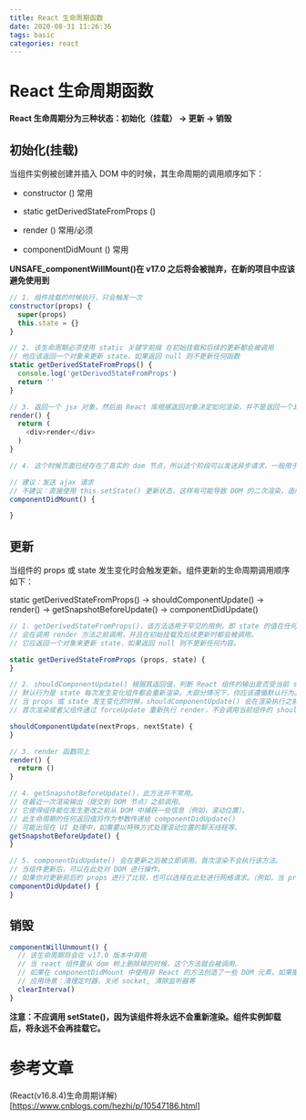 ```yaml
---
title: React 生命周期函数
date: 2020-08-31 11:26:36
tags: basic
categories: react
---
```


# React 生命周期函数

**React 生命周期分为三种状态：初始化（挂载） -> 更新 -> 销毁**

## 初始化(挂载)

当组件实例被创建并插入 DOM 中的时候，其生命周期的调用顺序如下：

* constructor ()  常用

* static getDerivedStateFromProps ()

* render () 常用/必须

* componentDidMount ()  常用

**UNSAFE_componentWillMount()在 v17.0 之后将会被抛弃，在新的项目中应该避免使用到**

```javascript
// 1. 组件挂载的时候执行，只会触发一次
constructor(props) {
  super(props)
  this.state = {}
}

// 2. 该生命周期必须使用 static 关键字前缀 在初始挂载和后续的更新都会被调用
// 他应该返回一个对象来更新 state，如果返回 null 则不更新任何函数
static getDerivedStateFromProps() {
  console.log('getDerivedStateFromProps')
  return ''
}

// 3. 返回一个 jsx 对象，然后由 React 库根据返回对象决定如何渲染，并不是返回一个真实的 DOM，这个生命周期函数是必须存在。
render() {
  return (
    <div>render</div>
  )
}

// 4. 这个时候页面已经存在了真实的 dom 节点，所以这个阶段可以发送异步请求，一般用于处理接口请求，或者执行一些 DOM操作。因为有些组件的操作是需要依赖 DOM 操作的，例如动画等。

// 建议：发送 ajax 请求
// 不建议：直接使用 this.setState() 更新状态，这样有可能导致 DOM 的二次渲染，造成性能的浪费。(但是经常会有发送请求之后，在回调函数里面调用 setState 设置 state，这却是不可避免的)
componentDidMount() {

}
```

## 更新

当组件的 props 或 state 发生变化时会触发更新。组件更新的生命周期调用顺序如下：

static getDerivedStateFromProps() -> shouldComponentUpdate() -> render() -> getSnapshotBeforeUpdate() -> componentDidUpdate()

```javascript
// 1. getDerivedStateFromProps()，该方法适用于罕见的用例，即 state 的值在任何时候都取决于 props。
// 会在调用 render 方法之前调用，并且在初始挂载及后续更新时都会被调用。
// 它应返回一个对象来更新 state，如果返回 null 则不更新任何内容。

static getDerivedStateFromProps (props, state) {
}

// 2. shouldComponentUpdate() 根据其返回值，判断 React 组件的输出是否受当前 state 或 props 更改的影响。
// 默认行为是 state 每次发生变化组件都会重新渲染。大部分情况下，你应该遵循默认行为。
// 当 props 或 state 发生变化的时候，shouldComponentUpdate() 会在渲染执行之前被调用，返回值默认是 true。
// 首次渲染或者父组件通过 forceUpdate 重新执行 render，不会调用当前组件的 shouldComponentUpdate。

shouldComponentUpdate(nextProps, nextState) {
}

// 3. render 函数同上
render() {
  return ()
}

// 4. getSnapshotBeforeUpdate()，此方法并不常用。
// 在最近一次渲染输出（提交到 DOM 节点）之前调用。
// 它使得组件能在发生更改之前从 DOM 中捕获一些信息（例如，滚动位置）。
// 此生命周期的任何返回值将作为参数传递给 componentDidUpdate()
// 可能出现在 UI 处理中，如需要以特殊方式处理滚动位置的聊天线程等。
getSnapshotBeforeUpdate() {
}

// 5. componentDidUpdate() 会在更新之后被立即调用。首次渲染不会执行该方法。
// 当组件更新后，可以在此处对 DOM 进行操作。
// 如果你对更新前后的 props 进行了比较，也可以选择在此处进行网络请求。（例如，当 props 未发生变化时，则不会执行网络请求）。
componentDidUpdate() {
}
```

## 销毁

```javascript
componentWillUnmount() {
  // 该生命周期将会在 v17.0 版本中弃用
  // 当 react 组件要从 dom 树上删除掉的时候，这个方法就会被调用。
  // 如果在 componentDidMount 中使用非 React 的方法创造了一些 DOM 元素，如果撒手不管可能会造成内存泄漏，那就需要在 componentWillUnmount中把这些创造的DOM元素清理掉。
  // 应用场景：清理定时器，关闭 socket, 清除监听器等
  clearInterva()
}
```

**注意：不应调用 setState()，因为该组件将永远不会重新渲染。组件实例卸载后，将永远不会再挂载它。**


# 参考文章

(React(v16.8.4)生命周期详解)[https://www.cnblogs.com/hezhi/p/10547186.html]
